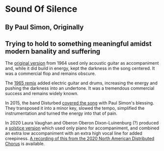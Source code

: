 #  Sound Of Silence
## By Paul Simon, Originally
## Trying to hold to something meaningful amidst modern banality and suffering

The [original version](https://www.youtube.com/watch?v=FHPmjoMk25g) from 1964 used only acoustic guitar as accompaniment and, while it did build in energy, kept the darkness in the song centered.  It was a commercial flop and remains obscure.

The [1965 remix](https://www.youtube.com/watch?v=4fWyzwo1xg0) added electric guitar and drums, increasing the energy and pushing the darkness into an undertone.  It was a tremendous commercial success and remains widely known.

In 2015, the band Disturbed [covered the song](https://www.youtube.com/watch?v=u9Dg-g7t2l4) with Paul Simon's blessing.  They transposed it into a minor key, slowed the tempo, simplified the instrumentation and turned the energy into that of pain.

In 2020 Laura Vaughan and Oberon Oberon Dixon-Luinenburg (?) produced a [solstice version](../Sound-of-Silence-2020.mp3) which used only piano for accompaniment, and combined an extra low accompaniment with an extra high vocal line for added creepiness.  [A recording of this from the 2020 North American Distributed Chorus](https://www.jefftk.com/solstice-2020/04-sounds-of-silence--2020-12-20-013833.mp3) is available.
